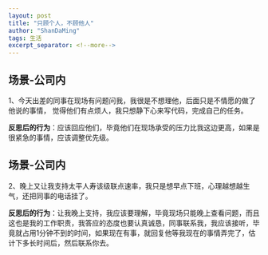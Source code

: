 ```yaml
---
layout: post
title: "只顾个人，不顾他人"
author: "ShanDaMing"
tags: 生活
excerpt_separator: <!--more-->
---
```


## 场景-公司内
1、今天出差的同事在现场有问题问我，我很是不想理他，后面只是不情愿的做了他说的事情，<!--more--> 觉得他们有点烦人，我只想静下心来写代码，完成自己的任务。

**反思后的行为**：应该回应他们，毕竟他们在现场承受的压力比我这边更高，如果是很紧急的事情，应该调整优先级。

## 场景-公司内
2、晚上又让我支持太平人寿该级联点速率，我只是想早点下班，心理越想越生气，还把同事的电话挂了。

**反思后的行为**：让我晚上支持，我应该要理解，毕竟现场只能晚上查看问题，而且这也是我的工作职责，我答应的态度也要认真诚恳，同事联系我，我应该接听，毕竟就占用1分钟不到的时间，如果现在有事，就回复他等我现在的事情弄完了，估计下多长时间后，然后联系你去。
